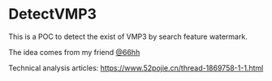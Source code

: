 # DetectVMP3

This is a POC to detect the exist of VMP3 by search feature watermark.

The idea comes from my friend [@66hh](https://github.com/66hh)

Technical analysis articles: https://www.52pojie.cn/thread-1869758-1-1.html
